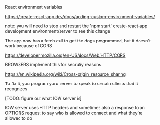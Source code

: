 React environment variables

https://create-react-app.dev/docs/adding-custom-environment-variables/

note: you will need to stop and restart the 'npm start' create-react-app development environment/server to see this change

The app now has a fetch call to get the dogs programmed, but it doesn't work because of CORS

https://developer.mozilla.org/en-US/docs/Web/HTTP/CORS

BROWSERS implement this for secrutiy reasons

https://en.wikipedia.org/wiki/Cross-origin_resource_sharing

To fix it, you program yoru server to speak to certain clients that it recognizes

[TODO: figure out what IOW server is]

IOW server uses HTTP headers and sometimes also a response to an OPTIONS request to say who is allowed to connect and what they're allowed to do